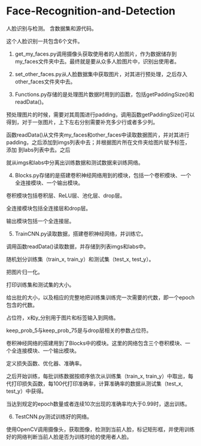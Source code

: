 # Face-Recognition-and-Detection


人脸识别与检测。
含数据集和源代码。


这个人脸识别一共包含6个文件。


1. get_my_faces.py调用摄像头获取使用者的人脸图片，作为数据储存到my_faces文件夹中去。最终就是要从众多人脸图片中，识别出使用者。


2. set_other_faces.py从人脸数据集中获取图片，对其进行预处理，之后存入other_faces文件夹中去。


3. Functions.py存储的是处理图片数据时用到的函数，包括getPaddingSize()和readData()。

  预处理图片的时候，需要对其周围进行padding，调用函数getPaddingSize()可以得到，对于一张图片，上下左右分别需要补充多少行或者多少列。

  函数readData()从文件夹my_faces和other_faces中读取数据图片，并对其进行padding，之后添加到imgs列表中去；并根据图片所在文件夹给图片赋予标签，添加   到labs列表中去。之后

  就从imgs和labs中分离出训练数据和测试数据来训练网络。


4. Blocks.py存储的是搭建卷积神经网络用到的模块，包括一个卷积模块、一个全连接模块、一个输出模块。

  卷积模块包括卷积层、ReLU层、池化层、drop层。

  全连接模块包括全连接层和drop层。

  输出模块包括一个全连接层。


5. TrainCNN.py读取数据，搭建卷积神经网络，并训练它。

  调用函数readData()读取数据，并存储到列表imgs和labs中。

  随机划分训练集（train_x, train_y）和测试集（test_x, test_y）。

  把图片归一化。

  打印训练集和测试集的大小。

  给出批的大小，以及相应的完整地把训练集训练完一次需要的代数，即一个epoch包含的代数。

  占位符，x和y_分别用于图片和标签输入到网络。

  keep_prob_5与keep_prob_75是与drop层相关的参数占位符。

  卷积神经网络的搭建用到了Blocks中的模块。这里的网络包含三个卷积模块、一个全连接模块、一个输出模块。

  定义损失函数、优化器、准确率。

  之后开始训练，每批训练数据按顺序依次从训练集（train_x, train_y）中取出，每代打印损失函数，每100代打印准确率，计算准确率的数据从测试集（test_x, test_y）中获得。

  当达到规定的epoch数量或者连续10次出现的准确率均大于0.99时，退出训练。


6. TestCNN.py测试训练好的网络。

  使用OpenCV调用摄像头，获取图像，检测到当前人脸，标记矩形框，并使用训练好的网络判断当前人脸是否为训练时给的使用者人脸。





